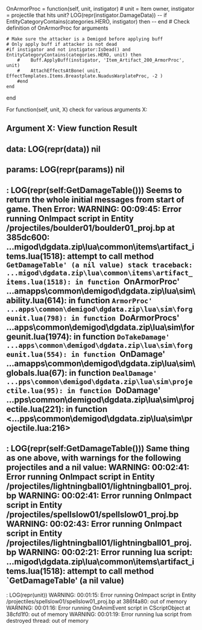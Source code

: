 OnArmorProc = function(self, unit, instigator)
    # unit = Item owner, instigator = projectile that hits unit?
    LOG(repr(instigator.DamageData))
    -- if EntityCategoryContains(categories.HERO, instigator) then
    -- end
    # Check definition of OnArmorProc for arguments
    
    # Make sure the attacker is a Demigod before applying buff
    # Only apply buff if attacker is not dead
    #if instigator and not instigator:IsDead() and EntityCategoryContains(categories.HERO, unit) then
        #    Buff.ApplyBuff(instigator, 'Item_Artifact_200_ArmorProc', unit)
        #    AttachEffectsAtBone( unit, EffectTemplates.Items.Breastplate.NuadusWarplateProc, -2 )
        #end
    end
end

For function(self, unit, X) check for various arguments X:

Argument X: View function
Result
---
data: LOG(repr(data))
nil
---
params: LOG(repr(params))
nil
---

: LOG(repr(self:GetDamageTable()))
Seems to return the whole initial messages from start of game. Then Error:
    WARNING: 00:09:45: Error running OnImpact script in Entity /projectiles/boulder01/boulder01_proj.bp at 385dc600: ...migod\dgdata.zip\lua\common\items\artifact_items.lua(1518): attempt to call method `GetDamageTable' (a nil value)
         stack traceback:
         	...migod\dgdata.zip\lua\common\items\artifact_items.lua(1518): in function `OnArmorProc'
         	...amapps\common\demigod\dgdata.zip\lua\sim\ability.lua(614): in function `ArmorProc'
         	...apps\common\demigod\dgdata.zip\lua\sim\forgeunit.lua(798): in function `DoArmorProcs'
         	...apps\common\demigod\dgdata.zip\lua\sim\forgeunit.lua(1974): in function `DoTakeDamage'
         	...apps\common\demigod\dgdata.zip\lua\sim\forgeunit.lua(554): in function `OnDamage'
         	...amapps\common\demigod\dgdata.zip\lua\sim\globals.lua(67): in function `DealDamage'
         	...pps\common\demigod\dgdata.zip\lua\sim\projectile.lua(95): in function `DoDamage'
         	...pps\common\demigod\dgdata.zip\lua\sim\projectile.lua(221): in function <...pps\common\demigod\dgdata.zip\lua\sim\projectile.lua:216>
---
: LOG(repr(self:GetDamageTable()))
Same thing as one above, with warnings for the following projectiles and a nil value:
    WARNING: 00:02:41: Error running OnImpact script in Entity /projectiles/lightningball01/lightningball01_proj.bp
    WARNING: 00:02:41: Error running OnImpact script in Entity /projectiles/spellslow01/spellslow01_proj.bp
    WARNING: 00:02:43: Error running OnImpact script in Entity /projectiles/lightningball01/lightningball01_proj.bp
    WARNING: 00:02:21: Error running lua script: ...migod\dgdata.zip\lua\common\items\artifact_items.lua(1518): attempt to call method `GetDamageTable' (a nil value)
---
: LOG(repr(unit))
    WARNING: 00:01:15: Error running OnImpact script in Entity /projectiles/spellslow01/spellslow01_proj.bp at 386f4a80: out of memory
    WARNING: 00:01:16: Error running OnAnimEvent script in CScriptObject at 38cfd1f0: out of memory
    WARNING: 00:01:19: Error running lua script from destroyed thread: out of memory